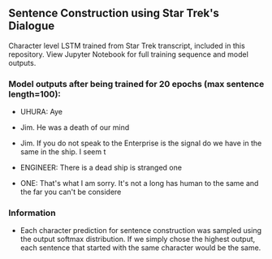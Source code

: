 ## Sentence Construction using Star Trek's Dialogue

Character level LSTM trained from Star Trek transcript, included in this repository. View Jupyter Notebook for full training sequence and model outputs.

### Model outputs after being trained for 20 epochs (max sentence length=100):

- UHURA: Aye

- Jim. He was a death of our mind

- Jim. If you do not speak to the Enterprise is the signal do we have in the same in the ship. I seem t

- ENGINEER: There is a dead ship is stranged one

- ONE: That's what I am sorry. It's not a long has human to the same and the far you can't be considere



### Information

- Each character prediction for sentence construction was sampled using the output softmax distribution. If we simply chose the highest output, each sentence that started with the same character would be the same.